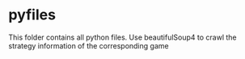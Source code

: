 # pyfiles

This folder contains all python files. Use beautifulSoup4 to crawl the strategy information of the corresponding game
